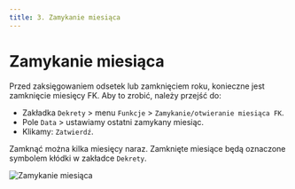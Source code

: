 ```yaml
---
title: 3. Zamykanie miesiąca
---
```


# Zamykanie miesiąca

Przed zaksięgowaniem odsetek lub zamknięciem roku, konieczne jest zamknięcie miesięcy FK. Aby to zrobić, należy przejść do:

- Zakładka `Dekrety` > menu `Funkcje` > `Zamykanie/otwieranie miesiąca FK`.
- Pole `Data` > ustawiamy ostatni zamykany miesiąc.
- Klikamy: `Zatwierdź`.

Zamknąć można kilka miesięcy naraz. Zamknięte miesiące będą oznaczone symbolem kłódki w zakładce `Dekrety`.

![Zamykanie miesiąca](zamykaniemiesiaca.gif)